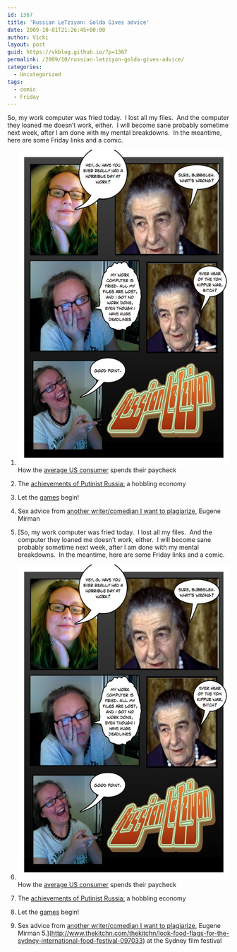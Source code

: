 ```yaml
---
id: 1367
title: 'Russian LeTziyon: Golda Gives advice'
date: 2009-10-01T21:26:45+00:00
author: Vicki
layout: post
guid: https://vkblog.github.io/?p=1367
permalink: /2009/10/russian-letziyon-golda-gives-advice/
categories:
  - Uncategorized
tags:
  - comic
  - Friday
---
```

So, my work computer was fried today.  I lost all my files.  And the computer they loaned me doesn&#8217;t work, either.  I will become sane probably sometime next week, after I am done with my mental breakdowns.  In the meantime, here are some Friday links and a comic.

  1. [<img class="aligncenter size-full wp-image-1368" title="Page_2" src="https://raw.githubusercontent.com/vkblog/vkblog.github.io/master/public/img/2009/10/Page_2.jpg" alt="Page_2" width="552" height="714" />](https://raw.githubusercontent.com/vkblog/vkblog.github.io/master/public/img/2009/10/Page_2.jpg)How the [average US consumer](http://www.visualeconomics.com/how-the-average-us-consumer-spends-their-paycheck/) spends their paycheck
  2. The [achievements of Putinist Russia:](http://www.robertamsterdam.com/2009/09/summarizing_the_achievements_of_putinist_russia.htm) a hobbling economy
  3. Let the [games](http://jezebel.com/5368944/let-the-games-begin) begin!
  4. Sex advice from [another writer/comedian I want to plagiarize](http://advice.nerve.com/2009/09/18/sex-advice-from-eugene-mirman/), Eugene Mirman
  5. [So, my work computer was fried today.  I lost all my files.  And the computer they loaned me doesn&#8217;t work, either.  I will become sane probably sometime next week, after I am done with my mental breakdowns.  In the meantime, here are some Friday links and a comic.

  1. [<img class="aligncenter size-full wp-image-1368" title="Page_2" src="https://raw.githubusercontent.com/vkblog/vkblog.github.io/master/public/img/2009/10/Page_2.jpg" alt="Page_2" width="552" height="714" />](https://raw.githubusercontent.com/vkblog/vkblog.github.io/master/public/img/2009/10/Page_2.jpg)How the [average US consumer](http://www.visualeconomics.com/how-the-average-us-consumer-spends-their-paycheck/) spends their paycheck
  2. The [achievements of Putinist Russia:](http://www.robertamsterdam.com/2009/09/summarizing_the_achievements_of_putinist_russia.htm) a hobbling economy
  3. Let the [games](http://jezebel.com/5368944/let-the-games-begin) begin!
  4. Sex advice from [another writer/comedian I want to plagiarize](http://advice.nerve.com/2009/09/18/sex-advice-from-eugene-mirman/), Eugene Mirman
  5.](http://www.thekitchn.com/thekitchn/look-food-flags-for-the-sydney-international-food-festival-097033) at the Sydney film festival